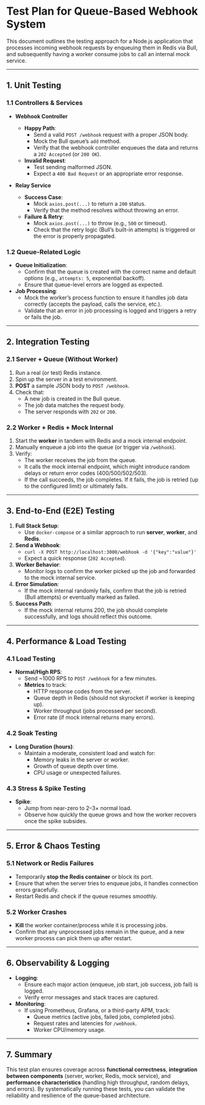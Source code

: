 # Test Plan for Queue-Based Webhook System

This document outlines the testing approach for a Node.js application that processes incoming webhook requests by enqueuing them in Redis via Bull, and subsequently having a worker consume jobs to call an internal mock service.

---

## 1. Unit Testing

### 1.1 **Controllers & Services**

- **Webhook Controller**

  - **Happy Path**:
    - Send a valid `POST /webhook` request with a proper JSON body.
    - Mock the Bull queue’s `add` method.
    - Verify that the webhook controller enqueues the data and returns a `202 Accepted` (or `200 OK`).
  - **Invalid Request**:
    - Test sending malformed JSON.
    - Expect a `400 Bad Request` or an appropriate error response.

- **Relay Service**
  - **Success Case**:
    - Mock `axios.post(...)` to return a `200` status.
    - Verify that the method resolves without throwing an error.
  - **Failure & Retry**:
    - Mock `axios.post(...)` to throw (e.g., `500` or timeout).
    - Check that the retry logic (Bull’s built-in attempts) is triggered or the error is properly propagated.

### 1.2 **Queue-Related Logic**

- **Queue Initialization**:
  - Confirm that the queue is created with the correct name and default options (e.g., `attempts: 5`, exponential backoff).
  - Ensure that queue-level errors are logged as expected.
- **Job Processing**:
  - Mock the worker’s process function to ensure it handles job data correctly (accepts the payload, calls the service, etc.).
  - Validate that an error in job processing is logged and triggers a retry or fails the job.

---

## 2. Integration Testing

### 2.1 **Server + Queue (Without Worker)**

1. Run a real (or test) Redis instance.
2. Spin up the server in a test environment.
3. **POST** a sample JSON body to `POST /webhook`.
4. Check that:
   - A new job is created in the Bull queue.
   - The job data matches the request body.
   - The server responds with `202` or `200`.

### 2.2 **Worker + Redis + Mock Internal**

1. Start the **worker** in tandem with Redis and a mock internal endpoint.
2. Manually enqueue a job into the queue (or trigger via `/webhook`).
3. Verify:
   - The worker receives the job from the queue.
   - It calls the mock internal endpoint, which might introduce random delays or return error codes (400/500/502/503).
   - If the call succeeds, the job completes. If it fails, the job is retried (up to the configured limit) or ultimately fails.

---

## 3. End-to-End (E2E) Testing

1. **Full Stack Setup**:
   - Use `docker-compose` or a similar approach to run **server**, **worker**, and **Redis**.
2. **Send a Webhook**:
   - `curl -X POST http://localhost:3000/webhook -d '{"key":"value"}'`
   - Expect a quick response (`202 Accepted`).
3. **Worker Behavior**:
   - Monitor logs to confirm the worker picked up the job and forwarded to the mock internal service.
4. **Error Simulation**:
   - If the mock internal randomly fails, confirm that the job is retried (Bull attempts) or eventually marked as failed.
5. **Success Path**:
   - If the mock internal returns 200, the job should complete successfully, and logs should reflect this outcome.

---

## 4. Performance & Load Testing

### 4.1 **Load Testing**

- **Normal/High RPS**:
  - Send ~1000 RPS to `POST /webhook` for a few minutes.
  - **Metrics** to track:
    - HTTP response codes from the server.
    - Queue depth in Redis (should not skyrocket if worker is keeping up).
    - Worker throughput (jobs processed per second).
    - Error rate (if mock internal returns many errors).

### 4.2 **Soak Testing**

- **Long Duration (hours)**:
  - Maintain a moderate, consistent load and watch for:
    - Memory leaks in the server or worker.
    - Growth of queue depth over time.
    - CPU usage or unexpected failures.

### 4.3 **Stress & Spike Testing**

- **Spike**:
  - Jump from near-zero to 2–3× normal load.
  - Observe how quickly the queue grows and how the worker recovers once the spike subsides.

---

## 5. Error & Chaos Testing

### 5.1 **Network or Redis Failures**

- Temporarily **stop the Redis container** or block its port.
- Ensure that when the server tries to enqueue jobs, it handles connection errors gracefully.
- Restart Redis and check if the queue resumes smoothly.

### 5.2 **Worker Crashes**

- **Kill** the worker container/process while it is processing jobs.
- Confirm that any unprocessed jobs remain in the queue, and a new worker process can pick them up after restart.

---

## 6. Observability & Logging

- **Logging**:
  - Ensure each major action (enqueue, job start, job success, job fail) is logged.
  - Verify error messages and stack traces are captured.
- **Monitoring**:
  - If using Prometheus, Grafana, or a third-party APM, track:
    - Queue metrics (active jobs, failed jobs, completed jobs).
    - Request rates and latencies for `/webhook`.
    - Worker CPU/memory usage.

---

## 7. Summary

This test plan ensures coverage across **functional correctness**, **integration between components** (server, worker, Redis, mock service), and **performance characteristics** (handling high throughput, random delays, and errors). By systematically running these tests, you can validate the reliability and resilience of the queue-based architecture.
